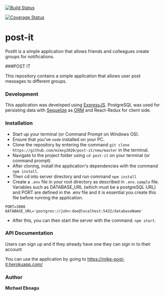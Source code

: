 [![Build Status](https://travis-ci.org/mikey2020/post-it.svg?branch=develop)](https://travis-ci.org/mikey2020/post-it)

[![Coverage Status](https://coveralls.io/repos/github/mikey2020/post-it/badge.svg?branch=develop)](https://coveralls.io/github/mikey2020/post-it?branch=develop)

# post-it
PostIt is a simple application that allows friends and colleagues create groups for notifications. 


###POST IT

This repository contains a simple application that allows user post messages to different groups.

### Development
This application was developed using [ExpressJS](http://expressjs.com/). PostgreSQL was used for persisting data with [Sequelize](https://http://docs.sequelizejs.com/) as [ORM](https://en.wikipedia.org/wiki/Object-relational_mapping) 
and React-Redux for client side.

### Installation
* Start up your terminal (or Command Prompt on Windows OS).
* Ensure that you've `node` installed on your PC.
* Clone the repository by entering the command `git clone https://github.com/mikey2020/post-it/new/master` in the terminal.
* Navigate to the project folder using `cd post-it` on your terminal (or command prompt)
* After cloning, install the application's dependencies with the command `npm install`.
* Then cd into server directory and run command `npm install`
* Create a `.env` file in your root directory as described in `.env.sample` file. 
Variables such as DATABASE_URL (which must be a postgreSQL URL) and PORT are defined in the .env file and it is essential you create this file before running the application.
```
PORT=3000
DATABASE_URL='postgres://john:doe@localhost:5432/databaseName'
```
* After this, you can then start the server with the command: `npm start`.

### API Documentation
Users can sign up and if they already have one they can sign in to their account

You can use the application by going to https://mike-post-it.herokuapp.com/



### Author
**Michael Eboagu**